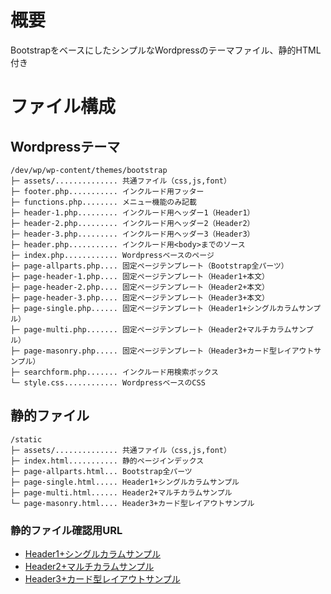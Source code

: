 # 概要
BootstrapをベースにしたシンプルなWordpressのテーマファイル、静的HTML付き

# ファイル構成

## Wordpressテーマ

	/dev/wp/wp-content/themes/bootstrap
	├─ assets/.............. 共通ファイル（css,js,font）
	├─ footer.php........... インクルード用フッター
	├─ functions.php........ メニュー機能のみ記載
	├─ header-1.php......... インクルード用ヘッダー1（Header1）
	├─ header-2.php......... インクルード用ヘッダー2（Header2）
	├─ header-3.php......... インクルード用ヘッダー3（Header3）
	├─ header.php........... インクルード用<body>までのソース
	├─ index.php............ Wordpressベースのページ
	├─ page-allparts.php.... 固定ページテンプレート（Bootstrap全パーツ）
	├─ page-header-1.php.... 固定ページテンプレート（Header1+本文）
	├─ page-header-2.php.... 固定ページテンプレート（Header2+本文）
	├─ page-header-3.php.... 固定ページテンプレート（Header3+本文）
	├─ page-single.php...... 固定ページテンプレート（Header1+シングルカラムサンプル）
	├─ page-multi.php....... 固定ページテンプレート（Header2+マルチカラムサンプル）
	├─ page-masonry.php..... 固定ページテンプレート（Header3+カード型レイアウトサンプル）
	├─ searchform.php....... インクルード用検索ボックス
	└─ style.css............ WordpressベースのCSS

## 静的ファイル

	/static
	├─ assets/.............. 共通ファイル（css,js,font）
	├─ index.html........... 静的ページインデックス
	├─ page-allparts.html... Bootstrap全パーツ
	├─ page-single.html..... Header1+シングルカラムサンプル
	├─ page-multi.html...... Header2+マルチカラムサンプル
	└─ page-masonry.html.... Header3+カード型レイアウトサンプル

### 静的ファイル確認用URL
- [Header1+シングルカラムサンプル](http://kotaro-co.github.io/bootstrap-wp-template/static/page-single.html)
- [Header2+マルチカラムサンプル](http://kotaro-co.github.io/bootstrap-wp-template/static/page-multi.html)
- [Header3+カード型レイアウトサンプル](http://kotaro-co.github.io/bootstrap-wp-template/static/page-masonry.html)